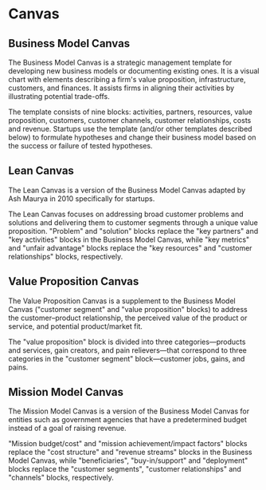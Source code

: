 # Canvas


## Business Model Canvas

The Business Model Canvas is a strategic management template for developing new business models or documenting existing ones. It is a visual chart with elements describing a firm's value proposition, infrastructure, customers, and finances. It assists firms in aligning their activities by illustrating potential trade-offs.

The template consists of nine blocks: activities, partners, resources, value proposition, customers, customer channels, customer relationships, costs and revenue. Startups use the template (and/or other templates described below) to formulate hypotheses and change their business model based on the success or failure of tested hypotheses.


## Lean Canvas

The Lean Canvas is a version of the Business Model Canvas adapted by Ash Maurya in 2010 specifically for startups. 

The Lean Canvas focuses on addressing broad customer problems and solutions and delivering them to customer segments through a unique value proposition. "Problem" and "solution" blocks replace the "key partners" and "key activities" blocks in the Business Model Canvas, while "key metrics" and "unfair advantage" blocks replace the "key resources" and "customer relationships" blocks, respectively.


## Value Proposition Canvas

The Value Proposition Canvas is a supplement to the Business Model Canvas ("customer segment" and "value proposition" blocks) to address the customer–product relationship, the perceived value of the product or service, and potential product/market fit.

The "value proposition" block is divided into three categories—products and services, gain creators, and pain relievers—that correspond to three categories in the "customer segment" block—customer jobs, gains, and pains.


## Mission Model Canvas

The Mission Model Canvas is a version of the Business Model Canvas for entities such as government agencies that have a predetermined budget instead of a goal of raising revenue.

"Mission budget/cost" and "mission achievement/impact factors" blocks replace the "cost structure" and "revenue streams" blocks in the Business Model Canvas, while "beneficiaries", "buy-in/support" and "deployment" blocks replace the "customer segments", "customer relationships" and "channels" blocks, respectively.
